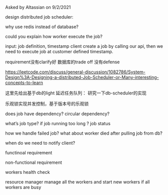 Asked by Altassian on 9/2/2021

design distributed job scheduler:

why use redis instead of database?

could you explain how worker execute the job?


input:  job definition, timestamp
client create a job by calling our api, then we need to execute job at customer defined timestamp.

requirement没有clarify好
数据库的trade off 没有defense

https://leetcode.com/discuss/general-discussion/1082786/System-Design%3A-Designing-a-distributed-Job-Scheduler-or-Many-interesting-concepts-to-learn


这里先给出基于db的light 延迟任务队列： 研究一下db-scheduler的实现

乐观锁实现并发控制，基于版本号的乐观锁



does job have dependency? circular dependency?

what’s job type?  if job running too long  ? job status


how we handle failed job?   what about worker died after pulling job from db?

when do we need to notify client?


functinoal requirement


non-functional requirement



workers health check



resource manager manage all the workers and start new workers if all workers are busy

